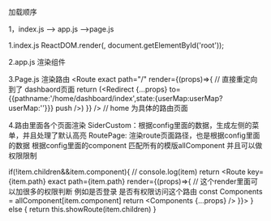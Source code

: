 <!--
 * @Author: your name
 * @Date: 2020-07-02 14:32:42
 * @LastEditTime: 2020-07-02 16:53:51
 * @LastEditors: Please set LastEditors
 * @Description: In User Settings Edit
 * @FilePath: /react1/src/readme.md
--> 
加载顺序

1，index.js --> app.js -->page.js

1.index.js
ReactDOM.render(<App />, document.getElementById('root'));

2.app.js
<Page/> 渲染组件

3.Page.js
渲染路由
<Route exact path="/" render={(props)=>{ // 直接重定向到了 dashbaord页面
  return (<Redirect {...props} to={{pathname:'/home/dashboard/index',state:{userMap:userMap?userMap:''}}} push />)
}} />
<Route path="/home" component={Home} /> // home 为具体的路由页面
<Route path="/404" component={NoFind} />
<Route path="/login" component={Login} />
<Route component={NoFind} />

4.路由里面各个页面渲染
SiderCustom：根据config里面的数据，生成左侧的菜单，并且处理了默认高亮
RoutePage: 渲染route页面路径，也是根据config里面的数据
根据config里面的component 匹配所有的模版allComponent
并且可以做权限限制

if(!item.children&&item.component){
// console.log(item)
  return  <Route key={item.path} exact path={item.path} render={(props)=>{
    //  这个render里面可以加很多的权限判断 例如是否登录 是否有权限访问这个路由
    const Components = allComponent[item.component] 
    return <Components {...props} />
  }}></Route>
} else {
  return this.showRoute(item.children)
}
